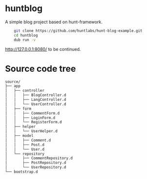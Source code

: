 # huntblog
A simple blog project based on hunt-framework.

```bash
    git clone https://github.com/huntlabs/hunt-blog-example.git
    cd huntblog
    dub run -v
```

http://127.0.0.1:8080/ to be continued.

# Source code tree
```bash
source/
├── app
│   ├── controller
│   │   ├── BlogController.d
│   │   ├── LangController.d
│   │   └── UserController.d
│   ├── form
│   │   ├── CommentForm.d
│   │   ├── LoginForm.d
│   │   └── RegisterForm.d
│   ├── helper
│   │   └── UserHelper.d
│   ├── model
│   │   ├── Comment.d
│   │   ├── Post.d
│   │   └── User.d
│   └── repository
│       ├── CommentRepository.d
│       ├── PostRepository.d
│       └── UserRepository.d
└── bootstrap.d
```
